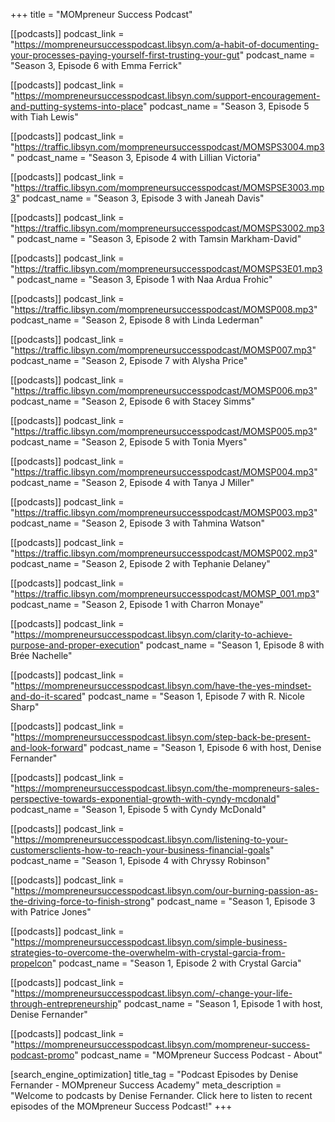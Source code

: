 +++
title = "MOMpreneur Success Podcast"

[[podcasts]]
podcast_link = "https://mompreneursuccesspodcast.libsyn.com/a-habit-of-documenting-your-processes-paying-yourself-first-trusting-your-gut"
podcast_name = "Season 3, Episode 6 with Emma Ferrick"

[[podcasts]]
podcast_link = "https://mompreneursuccesspodcast.libsyn.com/support-encouragement-and-putting-systems-into-place"
podcast_name = "Season 3, Episode 5 with Tiah Lewis"

[[podcasts]]
podcast_link = "https://traffic.libsyn.com/mompreneursuccesspodcast/MOMSPS3004.mp3"
podcast_name = "Season 3, Episode 4 with Lillian Victoria"

[[podcasts]]
podcast_link = "https://traffic.libsyn.com/mompreneursuccesspodcast/MOMSPSE3003.mp3"
podcast_name = "Season 3, Episode 3 with Janeah Davis"

[[podcasts]]
podcast_link = "https://traffic.libsyn.com/mompreneursuccesspodcast/MOMSPS3002.mp3"
podcast_name = "Season 3, Episode 2 with Tamsin Markham-David"

[[podcasts]]
podcast_link = "https://traffic.libsyn.com/mompreneursuccesspodcast/MOMSPS3E01.mp3"
podcast_name = "Season 3, Episode 1 with Naa Ardua Frohic"

[[podcasts]]
podcast_link = "https://traffic.libsyn.com/mompreneursuccesspodcast/MOMSP008.mp3"
podcast_name = "Season 2, Episode 8 with Linda Lederman"

[[podcasts]]
podcast_link = "https://traffic.libsyn.com/mompreneursuccesspodcast/MOMSP007.mp3"
podcast_name = "Season 2, Episode 7 with Alysha Price"

[[podcasts]]
podcast_link = "https://traffic.libsyn.com/mompreneursuccesspodcast/MOMSP006.mp3"
podcast_name = "Season 2, Episode 6 with Stacey Simms"

[[podcasts]]
podcast_link = "https://traffic.libsyn.com/mompreneursuccesspodcast/MOMSP005.mp3"
podcast_name = "Season 2, Episode 5 with Tonia Myers"

[[podcasts]]
podcast_link = "https://traffic.libsyn.com/mompreneursuccesspodcast/MOMSP004.mp3"
podcast_name = "Season 2, Episode 4 with Tanya J Miller"

[[podcasts]]
podcast_link = "https://traffic.libsyn.com/mompreneursuccesspodcast/MOMSP003.mp3"
podcast_name = "Season 2, Episode 3 with Tahmina Watson"

[[podcasts]]
podcast_link = "https://traffic.libsyn.com/mompreneursuccesspodcast/MOMSP002.mp3"
podcast_name = "Season 2, Episode 2 with Tephanie Delaney"

[[podcasts]]
podcast_link = "https://traffic.libsyn.com/mompreneursuccesspodcast/MOMSP_001.mp3"
podcast_name = "Season 2, Episode 1 with Charron Monaye"

[[podcasts]]
podcast_link = "https://mompreneursuccesspodcast.libsyn.com/clarity-to-achieve-purpose-and-proper-execution"
podcast_name = "Season 1, Episode 8 with Brée Nachelle"

[[podcasts]]
podcast_link = "https://mompreneursuccesspodcast.libsyn.com/have-the-yes-mindset-and-do-it-scared"
podcast_name = "Season 1, Episode 7 with R. Nicole Sharp"

[[podcasts]]
podcast_link = "https://mompreneursuccesspodcast.libsyn.com/step-back-be-present-and-look-forward"
podcast_name = "Season 1, Episode 6 with host, Denise Fernander"

[[podcasts]]
podcast_link = "https://mompreneursuccesspodcast.libsyn.com/the-mompreneurs-sales-perspective-towards-exponential-growth-with-cyndy-mcdonald"
podcast_name = "Season 1, Episode 5 with Cyndy McDonald"

[[podcasts]]
podcast_link = "https://mompreneursuccesspodcast.libsyn.com/listening-to-your-customersclients-how-to-reach-your-business-financial-goals"
podcast_name = "Season 1, Episode 4 with Chryssy Robinson"

[[podcasts]]
podcast_link = "https://mompreneursuccesspodcast.libsyn.com/our-burning-passion-as-the-driving-force-to-finish-strong"
podcast_name = "Season 1, Episode 3 with Patrice Jones"

[[podcasts]]
podcast_link = "https://mompreneursuccesspodcast.libsyn.com/simple-business-strategies-to-overcome-the-overwhelm-with-crystal-garcia-from-propelcon"
podcast_name = "Season 1, Episode 2 with Crystal Garcia"

[[podcasts]]
podcast_link = "https://mompreneursuccesspodcast.libsyn.com/-change-your-life-through-entrepreneurship"
podcast_name = "Season 1, Episode 1 with host, Denise Fernander"

[[podcasts]]
podcast_link = "https://mompreneursuccesspodcast.libsyn.com/mompreneur-success-podcast-promo"
podcast_name = "MOMpreneur Success Podcast - About"

[search_engine_optimization]
title_tag = "Podcast Episodes by Denise Fernander - MOMpreneur Success Academy"
meta_description = "Welcome to podcasts by Denise Fernander. Click here to listen to recent episodes of the MOMpreneur Success Podcast!"
+++
